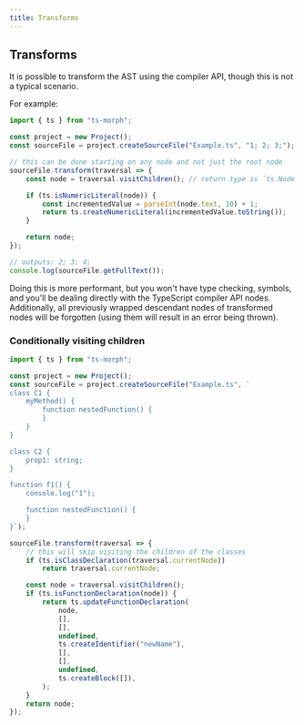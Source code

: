 ```yaml
---
title: Transforms
---
```


## Transforms

It is possible to transform the AST using the compiler API, though this is not a typical scenario.

For example:

```ts
import { ts } from "ts-morph";

const project = new Project();
const sourceFile = project.createSourceFile("Example.ts", "1; 2; 3;");

// this can be done starting on any node and not just the root node
sourceFile.transform(traversal => {
    const node = traversal.visitChildren(); // return type is `ts.Node`

    if (ts.isNumericLiteral(node)) {
        const incrementedValue = parseInt(node.text, 10) + 1;
        return ts.createNumericLiteral(incrementedValue.toString());
    }

    return node;
});

// outputs: 2; 3; 4;
console.log(sourceFile.getFullText());
```

Doing this is more performant, but you won't have type checking, symbols, and you'll be dealing directly with the TypeScript compiler API nodes. Additionally, all previously wrapped descendant nodes of transformed nodes will be forgotten (using them will result in an error being thrown).

### Conditionally visiting children

```ts
import { ts } from "ts-morph";

const project = new Project();
const sourceFile = project.createSourceFile("Example.ts", `
class C1 {
    myMethod() {
        function nestedFunction() {
        }
    }
}

class C2 {
    prop1: string;
}

function f1() {
    console.log("1");

    function nestedFunction() {
    }
}`);

sourceFile.transform(traversal => {
    // this will skip visiting the children of the classes
    if (ts.isClassDeclaration(traversal.currentNode))
        return traversal.currentNode;

    const node = traversal.visitChildren();
    if (ts.isFunctionDeclaration(node)) {
        return ts.updateFunctionDeclaration(
            node,
            [],
            [],
            undefined,
            ts.createIdentifier("newName"),
            [],
            [],
            undefined,
            ts.createBlock([]),
        );
    }
    return node;
});
```
